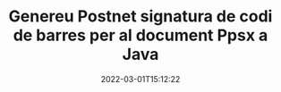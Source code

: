---
############################# Static ############################
layout: "auto-gen-signature"
date: 2022-03-01T15:12:22
draft: false
operation: Sign
signaturetype: Barcode
codetype: Postnet
fileformat: Ppsx
productName: Java
lang: ca
productCode: java
otherformats: pdf doc docx docm dot dotm dotx odt ott rtf xls xlsx xlsm xlsb csv ods ots xltx xltm ppt pptx pps ppsx odp otp potx potm pptm ppsm png jpg bmp gif tiff svg webp wmf
breadcrumb: Put  Barcode signature on Ppsx for Java

############################# Head ############################
head_title: "Document electrònic Ppsx amb codi de barres Postnet a Java"
head_description: "Creeu la signatura de codi de barres Postnet i poseu-la al document Ppsx amb Java utilitzant un parell de línies de codi. Utilitzeu l'API de signatura de documents de GroupDocs per signar diversos formats de fitxer."

############################# Header ############################
title: "Genereu Postnet signatura de codi de barres per al document Ppsx a Java"
description: "eSigne els vostres documents comercials de Ppsx amb el codi de barres Postnet. Genereu la signatura de codi de barres de manera ràpida i senzilla amb unes poques línies de codi per configurar les opcions de signatura."
bg_image: "https://cms.admin.containerize.com/templates/aspose/App_Themes/V3/images/bg/header1.png"
bg_overlay: false
button:
    enable: true

############################# SubMenu ############################
submenu:
    enable: true

    left:
        img_alt: "GroupDocs.Signature for Java"
        image: "https://cms.admin.containerize.com/templates/groupdocs/images/product-logos/90x90-noborder/groupdocs-signature-java.png"
        product: "GroupDocs.Signature"
        platform: "Java"



############################# About ############################
about:
    enable: true
    title: "Sobre l'API de signatures de codi de barres de GroupDocs.Signature for Java."
    content: |
        [GroupDocs.Signature for Java](https://products.groupdocs.com/signature/java/) és una API ràpida i senzilla per gestionar la signatura electrònica de documents digitals mitjançant tipus de codi de barres com UPCA, UPCE, EAN13, EAN14, Code39, Code39Extended, Code128, Codabar, Postnet, ISBN , ITF14 i molts altres. Els clients poden crear fàcilment codis de barres que proporcionen el text necessari i posar-los en PDF, documents de Microsoft Office Words, llibres de treball de Microsoft Office Excel, presentacions de MS PowerPoint, fitxers Adobe Photoshop i diversos formats d'imatge. Els codis de barres col·locats als documents es poden actualitzar, cercar, verificar, suprimir o visualitzar prèviament. A més, s'admet la personalització de codis de barres.
    

############################# Steps ############################
steps:
    enable: true
    title_left: "Passos per signar Ppsx amb Barcode a Java"
    content_left: |
        [GroupDocs.Signature for Java](https://products.groupdocs.com/signature/java/) ofereix la possibilitat de signar documents Ppsx amb signatures Barcode de manera ràpida i senzilla.
        
        * Creeu una instància de la classe Signature que proporcioni el fitxer Ppsx que s'ha de signar com a camí o flux de memòria
        * Instancieu la classe SignOptions i configureu totes les dades sol·licitades.
        * Invoqueu el mètode Signature.Sign() passant el fitxer de sortida Ppsx o el flux de memòria

    title_right: " Requisits del sistema"
    content_right: |
        GroupDocs.Signature for Java són compatibles amb totes les plataformes i sistemes operatius principals. Abans d'executar el codi següent, assegureu-vos que teniu els següents requisits previs instal·lats al vostre sistema.

        * Sistemes operatius: Microsoft Windows, Linux, MacOS
        * Entorns de desenvolupament: NetBeans, Intellij IDEA, Eclipse, etc.
        * Java runtime: J2SE 6.0 and above
        * Obteniu l'últim GroupDocs.Signature for Java de [Maven](https://repository.groupdocs.com/webapp/#/artifacts/browse/tree/General/repo/com/groupdocs/groupdocs-signature)
         
    code: |
        ```java    
                
        // Set up input Ppsx file
        String filePath = "input.ppsx";
        // Set up output file
        String outputFilePath = "output.ppsx";

        // Instantiate Signature for input file
        Signature signature = new Signature(filePath);

        // create barcode option with predefined barcode text
        BarcodeSignOptions options = new BarcodeSignOptions("John Smith");

        // setup Barcode encoding type
        options.setEncodeType(BarcodeTypes.Postnet);

        // set signature position
        options.setLeft(50);
        options.setTop(50);
        options.setWidth(200);
        options.setHeight(50);

        // sign Ppsx document
        SignResult result = signature.sign(outputFilePath, options);

        ```

############################# Demos ############################
demos:
    enable: true
    title: "Signant documents de Ppsx amb Barcode Demostració en directe"
    content: |
       Signa el fitxer Ppsx amb diverses signatures ara mateix visitant el lloc web [GroupDocs.Signature App](https://products.groupdocs.app/signature/family). Demostració gratuïta en línia esperant-te.

        
############################# About Formats ############################
about_formats:
    enable: true
    format:
        # format loop
        - icon: "fas fa-barcode"
          title: "About Postnet Barcode"
          content: |
            POSTNET (Tècnica de codificació numèrica postal) és una simbologia de codi de barres utilitzada pel servei postal dels Estats Units per ajudar a dirigir el correu.
          characterset: |
             Dígits numèrics (0-9).
          textcapacity: |
             Fins a 11 caràcters.
          image: |
             iVBORw0KGgoAAAANSUhEUgAAACcAAAAjCAYAAAAXMhMjAAAAAXNSR0IArs4c6QAAAARnQU1BAACxjwv8YQUAAAAJcEhZcwAADsMAAA7DAcdvqGQAAACeSURBVFhH7c7BCkMxEELR/P9Pp1LoRrCXpi4Cbw5kIRKZtS82x52a407Ncae+HrfWer8Pyr+i/3NcQv/nuIT+z3EJ/X/Ocf9mlxuhsXZ2uREaa2eXG6Gxdna5ERprZ5cbobF2drkRGmtnlxuhsXZ2uREaa2eXG6Gxdna5ERprZ5cbobF2drkRGmtnlxuhsXZ2ubnAHHdqjjt18XF7vwDevzbHqsQWPwAAAABJRU5ErkJggg==

          link: ""

############################# More Formats ############################
more_formats:
    enable: true
    title: "Altres signatures admeses de Barcode per a Java"
    content: |
        "També podeu signar Ppsx amb altres tipus de signatura. Si us plau, consulteu la llista a continuació."
    format: 
        
       
back_to_top:
    enable: true
---
